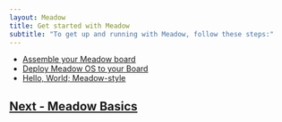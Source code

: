 ```yaml
---
layout: Meadow
title: Get started with Meadow
subtitle: "To get up and running with Meadow, follow these steps:"
---
```


 * [Assemble your Meadow board](/Meadow/Getting_Started/Assemble_Meadow/)
 * [Deploy Meadow OS to your Board](/Meadow/Getting_Started/Deploying_Meadow/)
 * [Hello, World; Meadow-style](/Meadow/Getting_Started/Hello_World/)

## [Next - Meadow Basics](/Meadow/Meadow_Basics)